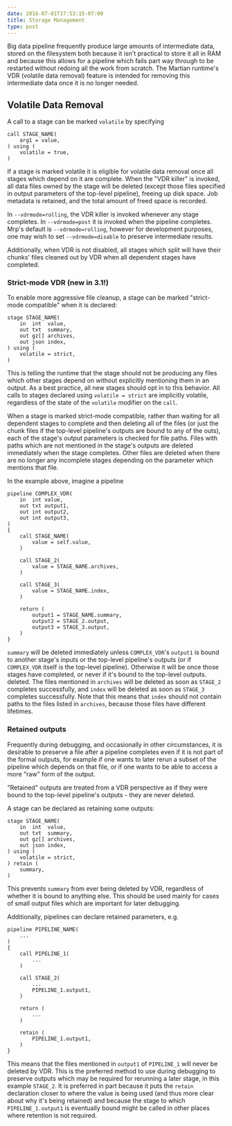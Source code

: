```yaml
---
date: 2016-07-01T17:53:15-07:00
title: Storage Management
type: post
---
```


Big data pipeline frequently produce large amounts of intermediate data, stored
on the filesystem both because it isn't practical to store it all in RAM and
because this allows for a pipeline which fails part way through to be restarted
without redoing all the work from scratch.  The Martian runtime's VDR (volatile
data removal) feature is intended for removing this intermediate data once it
is no longer needed.

## Volatile Data Removal

A call to a stage can be marked `volatile` by specifying
```
call STAGE_NAME(
    arg1 = value,
) using (
    volatile = true,
)
```

If a stage is marked volatile it is eligible for volatile data removal once
all stages which depend on it are complete.  When the "VDR killer" is invoked,
all data files owned by the stage will be deleted (except those files specified
in output parameters of the top-level pipeline), freeing up disk space.  Job
metadata is retained, and the total amount of freed space is recorded.

In `--vdrmode=rolling`, the VDR killer is invoked whenever any stage completes.
In `--vdrmode=post` it is invoked when the pipeline completes.
Mrp's default is `--vdrmode=rolling`, however for development purposes, one
may wish to set `--vdrmode=disable` to preserve intermediate results.

Additionally, when VDR is not disabled, all stages which split will have their
chunks' files cleaned out by VDR when all dependent stages have completed.

### Strict-mode VDR (new in 3.1!)

To enable more aggressive file cleanup, a stage can be marked
"strict-mode compatible" when it is declared:
```
stage STAGE_NAME(
    in  int  value,
    out txt  summary,
    out gz[] archives,
    out json index,
) using (
    volatile = strict,
)
```
This is telling the runtime that the stage should not be producing any files
which other stages depend on without explicitly mentioning them in an output.
As a best practice, all new stages should opt in to this behavior.  All calls
to stages declared using `volatile = strict` are implicitly volatile,
regardless of the state of the `volatile` modifier on the `call`.

When a stage is marked strict-mode compatible, rather than waiting for all
dependent stages to complete and then deleting all of the files (or just the
chunk files if the top-level pipeline's outputs are bound to any of the outs),
each of the stage's output parameters is checked for file paths.  Files with
paths which are not mentioned in the stage's outputs are deleted immediately
when the stage completes.  Other files are deleted when there are no longer
any incomplete stages depending on the parameter which mentions that file.

In the example above, imagine a pipeline
```
pipeline COMPLEX_VDR(
    in  int value,
    out txt output1,
    out int output2,
    out int output3,
)
{
    call STAGE_NAME(
        value = self.value,
    )

    call STAGE_2(
        value = STAGE_NAME.archives,
    )

    call STAGE_3(
        value = STAGE_NAME.index,
    )

    return (
        output1 = STAGE_NAME.summary,
        output2 = STAGE_2.output,
        output3 = STAGE_3.output,
    )
}
```
`summary` will be deleted immediately unless `COMPLEX_VDR`'s `output1` is
bound to another stage's inputs or the top-level pipeline's outputs (or if
`COMPLEX_VDR` itself is the top-level pipeline).  Otherwise it will be once
those stages have completed, or never if it's bound to the top-level outputs.
deleted. The files mentioned in `archives` will be deleted as soon as
`STAGE_2` completes successfully, and `index` will be deleted as soon as
`STAGE_3` completes successfully.  Note that this means that `index` should not
contain paths to the files listed in `archives`, because those files have
different lifetimes.

### Retained outputs

Frequently during debugging, and occasionally in other circumstances, it is
desirable to preserve a file after a pipeline completes even if it is not
part of the formal outputs, for example if one wants to later rerun a subset
of the pipeline which depends on that file, or if one wants to be able to
access a more "raw" form of the output.

"Retained" outputs are treated from a VDR perspective as if they were bound to
the top-level pipeline's outputs - they are never deleted.

A stage can be declared as retaining some outputs:
```
stage STAGE_NAME(
    in  int  value,
    out txt  summary,
    out gz[] archives,
    out json index,
) using (
    volatile = strict,
) retain (
    summary,
)
```
This prevents `summary` from ever being deleted by VDR, regardless of whether
it is bound to anything else.  This should be used mainly for cases of small
output files which are important for later debugging.

Additionally, pipelines can declare retained parameters, e.g.
```
pipeline PIPELINE_NAME(
    ...
)
{
    call PIPELINE_1(
        ...
    )

    call STAGE_2(
        ...
        PIPELINE_1.output1,
    )

    return (
        ...
    )

    retain (
        PIPELINE_1.output1,
    )
}
```
This means that the files mentioned in `output1` of `PIPELINE_1` will never be
deleted by VDR.  This is the preferred method to use during debugging to
preserve outputs which may be required for rerunning a later stage, in this
example `STAGE_2`.  It is preferred in part because it puts the `retain`
declaration closer to where the value is being used (and thus more clear about
why it's being retained) and because the stage to which `PIPELINE_1.output1` is
eventually bound might be called in other places where retention is not
required.

